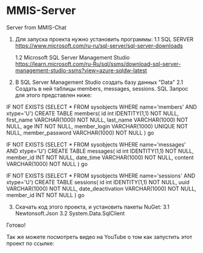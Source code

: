# MMIS-Server
Server from MMIS-Chat

1. Для запуска проекта нужно установить программы:
    1.1 SQL SERVER
    https://www.microsoft.com/ru-ru/sql-server/sql-server-downloads

    1.2 Microsoft SQL Server Management Studio
    https://learn.microsoft.com/ru-Ru/sql/ssms/download-sql-server-management-studio-ssms?view=azure-sqldw-latest


2. В SQL Server Management Studio создать базу данных "Data"
    2.1 Создать в ней таблицы members, messages, sessions.
    SQL Запрос для этого представлен ниже:

IF NOT EXISTS (SELECT * FROM sysobjects WHERE name='members' AND xtype='U')
    CREATE TABLE members(
    id int IDENTITY(1,1) NOT NULL,
    first_name VARCHAR(1000) NOT NULL,
    last_name VARCHAR(1000) NOT NULL,
    age INT NOT NULL,
    member_login VARCHAR(1000) UNIQUE NOT NULL,
    member_password VARCHAR(1000) NOT NULL
    )
go

IF NOT EXISTS (SELECT * FROM sysobjects WHERE name='messages' AND xtype='U')
    CREATE TABLE messages(
    id int IDENTITY(1,1) NOT NULL,
    member_id INT NOT NULL,
    date_time VARCHAR(1000) NOT NULL,
    content VARCHAR(1000) NOT NULL
    )
go

IF NOT EXISTS (SELECT * FROM sysobjects WHERE name='sessions' AND xtype='U')
    CREATE TABLE sessions(
    id int IDENTITY(1,1) NOT NULL,
    uuid VARCHAR(1000) NOT NULL,
    date_deactivation VARCHAR(1000) NOT NULL,
    member_id INT NOT NULL
    )
go

3. Скачать код этого проекта, и установить пакеты NuGet:
    3.1 Newtonsoft.Json
    3.2 System.Data.SqlClient

Готово!

Так же можете посмотреть видео на YouTube о том как запустить этот проект по ссылке:

